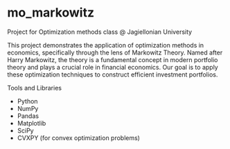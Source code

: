 # mo_markowitz
Project for Optimization methods class @ Jagiellonian University

This project demonstrates the application of optimization methods in economics, specifically through the lens of Markowitz Theory. Named after Harry Markowitz, the theory is a fundamental concept in modern portfolio theory and plays a crucial role in financial economics. Our goal is to apply these optimization techniques to construct efficient investment portfolios.

Tools and Libraries
 - Python
 - NumPy
 - Pandas
 - Matplotlib
 - SciPy
 - CVXPY (for convex optimization problems)
